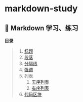 # markdown-study
:lion: Markdown 学习、练习
---
**目录**
> 1. [标题](./docs/headline.md)
> 2. [段落](./docs/paragraph.md)
> 3. [分隔线](./docs/line_between.md)
> 4. [强调](./docs/emphasize.md)
> 5. 列表
>    1. [无序列表](./docs/unordered_list.md)
>    2. [有序列表](./docs/ordered_list.md)
> 5. [代码区块](./docs/code_block.md)
